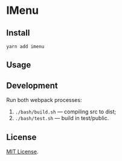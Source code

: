 # IMenu

## Install

`yarn add imenu`




## Usage




## Development

Run both webpack processes:

1. `./bash/build.sh` — compiling src to dist;
2. `./bash/test.sh` — build in test/public.




## License

[MIT License](https://opensource.org/licenses/MIT).
